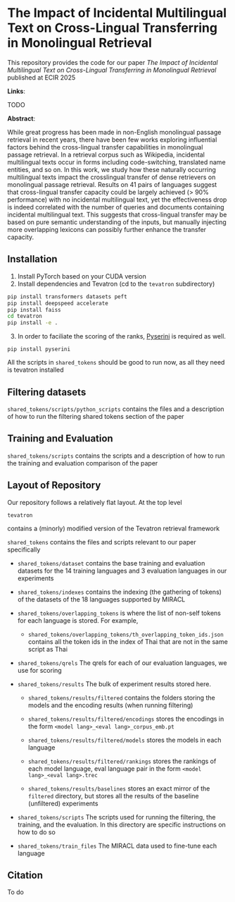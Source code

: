 # The Impact of Incidental Multilingual Text on Cross-Lingual Transferring in Monolingual Retrieval

This repository provides the code for our paper <em>The Impact of Incidental Multilingual Text on Cross-Lingual Transferring in Monolingual Retrieval</em> published at ECIR 2025

<strong>Links</strong>:

TODO

<strong>Abstract</strong>:

While great progress has been made in non-English monolingual passage retrieval in recent years, there have been few works exploring influential factors behind the cross-lingual transfer capabilities in monolingual passage retrieval. In a retrieval corpus such as Wikipedia, incidental multilingual texts occur in forms including code-switching, translated name entities, and so on. In this work, we study how these naturally occurring multilingual texts impact the crosslingual transfer of dense retrievers on monolingual passage retrieval. Results on 41 pairs of languages suggest that cross-lingual transfer capacity could be largely achieved (> 90% performance) with no incidental multilingual text, yet the effectiveness drop is indeed correlated with the number of queries and documents containing incidental multilingual text. This suggests that cross-lingual transfer may be based on pure semantic understanding of the inputs, but manually injecting more overlapping lexicons can possibly further enhance the transfer capacity.

## Installation

1. Install PyTorch based on your CUDA version
2. Install dependencies and Tevatron (cd to the `tevatron` subdirectory)

```bash
pip install transformers datasets peft
pip install deepspeed accelerate
pip install faiss
cd tevatron
pip install -e .
```

3. In order to faciliate the scoring of the ranks, [Pyserini](https://github.com/castorini/pyserini/tree/master) is required as well.

`pip install pyserini`

All the scripts in `shared_tokens` should be good to run now, as all they need is tevatron installed

## Filtering datasets

`shared_tokens/scripts/python_scripts` contains the files and a description of how to run the filtering shared tokens section of the paper

## Training and Evaluation

`shared_tokens/scripts` contains the scripts and a description of how to run the training and evaluation comparison of the paper

## Layout of Repository

Our repository follows a relatively flat layout.
At the top level

`tevatron` 

contains a (minorly) modified version of the Tevatron retrieval framework

`shared_tokens` 
contains the files and scripts relevant to our paper specifically

* `shared_tokens/dataset` contains the base training and evaluation datasets for the 14 training languages and 3 evaluation languages in our experiments

* `shared_tokens/indexes` contains the indexing (the gathering of tokens) of the datasets of the 18 languages supported by MIRACL

* `shared_tokens/overlapping_tokens` is where the list of non-self tokens for each language is stored. For example,
     - `shared_tokens/overlapping_tokens/th_overlapping_token_ids.json` contains all the token ids in the index of Thai that are not in the same script as Thai

* `shared_tokens/qrels` The qrels for each of our evaluation languages, we use for scoring

* `shared_tokens/results` The bulk of experiment results stored here.
    - `shared_tokens/results/filtered` contains the folders storing the models and the encoding results (when running filtering)
    - `shared_tokens/results/filtered/encodings` stores the encodings in the form `<model lang>_<eval lang>_corpus_emb.pt`
    - `shared_tokens/results/filtered/models` stores the models in each language
    - `shared_tokens/results/filtered/rankings` stores the rankings of each model language, eval language pair in the form `<model lang>_<eval lang>.trec`

    - `shared_tokens/results/baselines` stores an exact mirror of the `filtered` directory, but stores all the results of the baseline (unfiltered) experiments

* `shared_tokens/scripts` The scripts used for running the filtering, the training, and the evaluation. In this directory are specific instructions on how to do so

* `shared_tokens/train_files` The MIRACL data used to fine-tune each language

## Citation

To do

